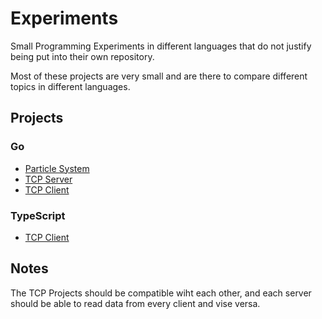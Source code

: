 # Experiments

Small Programming Experiments in different languages that do not justify being put into their own repository.

Most of these projects are very small and are there to compare different topics in different languages.


## Projects

### Go

* [Particle System](https://github.com/EldoranDev/experiments/tree/main/go/particles)
* [TCP Server](https://github.com/EldoranDev/experiments/tree/main/go/tcp-server)
* [TCP Client](https://github.com/EldoranDev/experiments/tree/main/go/tcp-client)

### TypeScript

* [TCP Client](https://github.com/EldoranDev/experiments/tree/main/ts/tcp-client)


## Notes

The TCP Projects should be compatible wiht each other, and each server should be able to read data from every client and vise versa.
